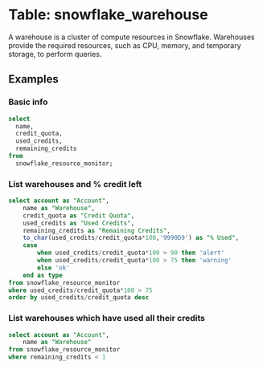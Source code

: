 # Table: snowflake_warehouse

A warehouse is a cluster of compute resources in Snowflake. Warehouses provide the required resources, such as CPU, memory, and temporary storage, to perform queries.

## Examples

### Basic info

```sql
select
  name,
  credit_quota,
  used_credits,
  remaining_credits
from
  snowflake_resource_monitor;
```

### List warehouses and % credit left

```sql
select account as "Account",
    name as "Warehouse",
    credit_quota as "Credit Quota",
    used_credits as "Used Credits",
    remaining_credits as "Remaining Credits",
    to_char(used_credits/credit_quota*100,'9990D9') as "% Used",
    case
        when used_credits/credit_quota*100 > 90 then 'alert'
        when used_credits/credit_quota*100 > 75 then 'warning'
        else 'ok'
    end as type
from snowflake_resource_monitor
where used_credits/credit_quota*100 > 75
order by used_credits/credit_quota desc
```

### List warehouses which have used all their credits

```sql
select account as "Account",
    name as "Warehouse"
from snowflake_resource_monitor
where remaining_credits < 1
```
